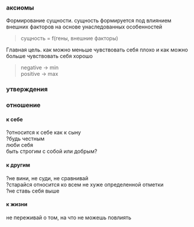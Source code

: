 ### аксиомы

Формирование сущности. сущность формируется под влиянием внешних факторов на основе унаследованных особенностей

> сущность = f\(гены, внешние факторы\)

Главная цель. как можно меньше чувствовать себя плохо и как можно больше чувствовать себя хорошо

> negative -&gt; min   
> positive -&gt; max

### утверждения

### отношение

#### к себе

?относится к себе как к сыну  
?будь честным  
люби себя  
быть строгим с собой или добрым?

#### к другим

?не вини, не суди, не сравнивай  
?старайся относится ко всем не хуже определенной отметки  
?не ставь себя выше

#### к жизни

не переживай о том, на что не можешь повлиять

